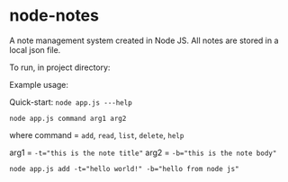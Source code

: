 # node-notes
A note management system created in Node JS. All notes are stored in a local json file.

To run, in project directory:

Example usage:

Quick-start: `node app.js ---help`

`node app.js command arg1 arg2`

where command = `add`, `read`, `list`, `delete`, `help`

arg1 = `-t="this is the note title"`
arg2 = `-b="this is the note body"`

`node app.js add -t="hello world!" -b="hello from node js"`

